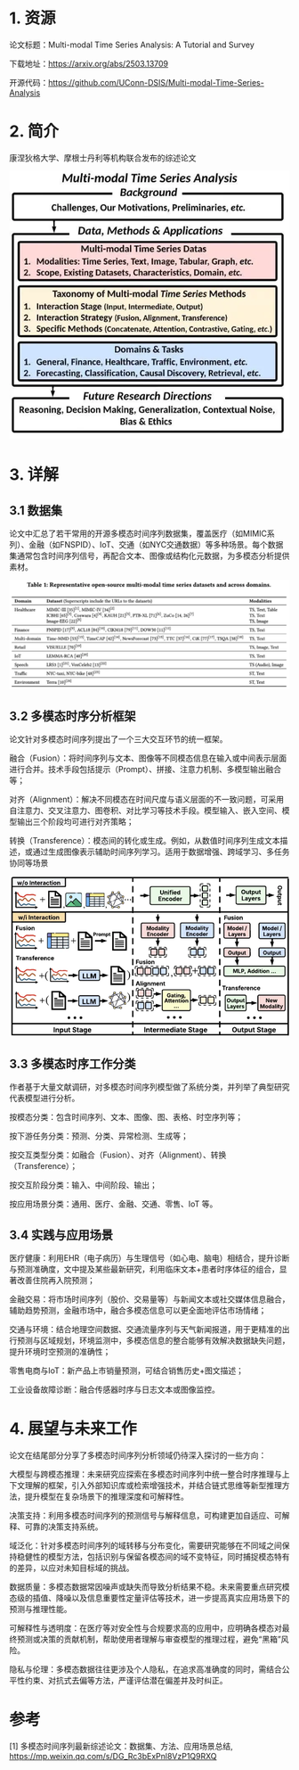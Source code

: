 # 1. 资源

论文标题：Multi-modal Time Series Analysis: A Tutorial and Survey

下载地址：https://arxiv.org/abs/2503.13709

开源代码：https://github.com/UConn-DSIS/Multi-modal-Time-Series-Analysis

# 2. 简介

康涅狄格大学、摩根士丹利等机构联合发布的综述论文

![](.01_综述_images/架构图.png)

# 3. 详解

## 3.1 数据集

论文中汇总了若干常用的开源多模态时间序列数据集，覆盖医疗（如MIMIC系列）、金融（如FNSPID）、IoT、交通（如NYC交通数据）等多种场景。每个数据集通常包含时间序列信号，再配合文本、图像或结构化元数据，为多模态分析提供素材。

![](.01_综述_images/数据集.png)

## 3.2 多模态时序分析框架

论文针对多模态时间序列提出了一个三大交互环节的统一框架。

融合（Fusion）：将时间序列与文本、图像等不同模态信息在输入或中间表示层面进行合并。技术手段包括提示（Prompt）、拼接、注意力机制、多模型输出融合等；

对齐（Alignment）：解决不同模态在时间尺度与语义层面的不一致问题，可采用自注意力、交叉注意力、图卷积、对比学习等技术手段。模型输入、嵌入空间、模型输出三个阶段均可进行对齐策略；

转换（Transference）：模态间的转化或生成。例如，从数值时间序列生成文本描述，或通过生成图像表示辅助时间序列学习。适用于数据增强、跨域学习、多任务协同等场景

![](.01_综述_images/分析框架.png)

## 3.3 多模态时序工作分类
作者基于大量文献调研，对多模态时间序列模型做了系统分类，并列举了典型研究代表模型进行分析。

按模态分类：包含时间序列、文本、图像、图、表格、时空序列等；

按下游任务分类：预测、分类、异常检测、生成等；

按交互类型分类：如融合（Fusion）、对齐（Alignment）、转换（Transference）；

按交互阶段分类：输入、中间阶段、输出；

按应用场景分类：通用、医疗、金融、交通、零售、IoT 等。

## 3.4 实践与应用场景
医疗健康：利用EHR（电子病历）与生理信号（如心电、脑电）相结合，提升诊断与预测准确度，文中提及某些最新研究，利用临床文本+患者时序体征的组合，显著改善住院再入院预测；

金融交易：将市场时间序列（股价、交易量等）与新闻文本或社交媒体信息融合，辅助趋势预测，金融市场中，融合多模态信息可以更全面地评估市场情绪；

交通与环境：结合地理空间数据、交通流量序列与天气新闻报道，用于更精准的出行预测与区域规划，环境监测中，多模态信息的整合能够有效解决数据缺失问题，提升环境时空预测的准确性；

零售电商与IoT：新产品上市销量预测，可结合销售历史+图文描述；

工业设备故障诊断：融合传感器时序与日志文本或图像监控。

# 4. 展望与未来工作

论文在结尾部分分享了多模态时间序列分析领域仍待深入探讨的一些方向：

大模型与跨模态推理：未来研究应探索在多模态时间序列中统一整合时序推理与上下文理解的框架，引入外部知识库或检索增强技术，并结合链式思维等新型推理方法，提升模型在复杂场景下的推理深度和可解释性。

决策支持：利用多模态时间序列的预测信号与解释信息，可构建更加自适应、可解释、可靠的决策支持系统。

域泛化：针对多模态时间序列的域转移与分布变化，需要研究能够在不同域之间保持稳健性的模型方法，包括识别与保留各模态间的域不变特征，同时捕捉模态特有的差异，以应对未知目标域的挑战。

数据质量：多模态数据常因噪声或缺失而导致分析结果不稳。未来需要重点研究模态级的插值、降噪以及信息重要性定量评估等技术，进一步提高真实应用场景下的预测与推理性能。

可解释性与透明度：在医疗等对安全性与合规要求高的应用中，应明确各模态对最终预测或决策的贡献机制，帮助使用者理解与审查模型的推理过程，避免“黑箱”风险。

隐私与伦理：多模态数据往往更涉及个人隐私，在追求高准确度的同时，需结合公平性约束、对抗式去偏等方法，严谨评估潜在偏差并及时纠正。

# 参考

[1] 多模态时间序列最新综述论文：数据集、方法、应用场景总结, https://mp.weixin.qq.com/s/DG_Rc3bExPnl8VzP1Q9RXQ